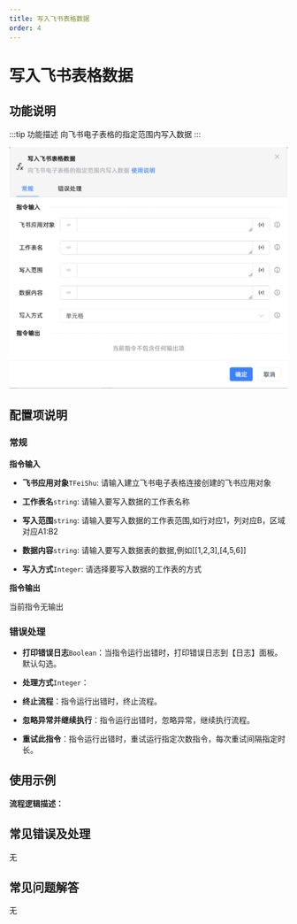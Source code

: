 ```yaml
---
title: 写入飞书表格数据
order: 4
---
```


# 写入飞书表格数据

## 功能说明

:::tip 功能描述
向飞书电子表格的指定范围内写入数据
:::

![写入飞书表格数据](../../../../assets/写入飞书表格数据_command.png)

## 配置项说明

### 常规

**指令输入**

- **飞书应用对象**`TFeiShu`: 请输入建立飞书电子表格连接创建的飞书应用对象

- **工作表名**`string`: 请输入要写入数据的工作表名称

- **写入范围**`string`: 请输入要写入数据的工作表范围,如行对应1，列对应B，区域对应A1:B2

- **数据内容**`string`: 请输入要写入数据表的数据,例如[[1,2,3],[4,5,6]]

- **写入方式**`Integer`: 请选择要写入数据的工作表的方式


**指令输出**

当前指令无输出

### 错误处理

- **打印错误日志**`Boolean`：当指令运行出错时，打印错误日志到【日志】面板。默认勾选。

- **处理方式**`Integer`：

 - **终止流程**：指令运行出错时，终止流程。

 - **忽略异常并继续执行**：指令运行出错时，忽略异常，继续执行流程。

 - **重试此指令**：指令运行出错时，重试运行指定次数指令，每次重试间隔指定时长。

## 使用示例

**流程逻辑描述：** 

## 常见错误及处理

无

## 常见问题解答

无

